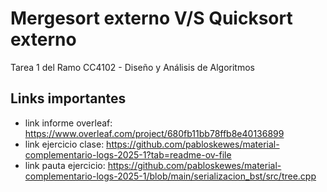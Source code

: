 # Mergesort externo V/S Quicksort externo
Tarea 1 del Ramo CC4102 - Diseño y Análisis de Algoritmos


## Links importantes
- link informe overleaf: https://www.overleaf.com/project/680fb11bb78ffb8e40136899
- link ejercicio clase: https://github.com/pabloskewes/material-complementario-logs-2025-1?tab=readme-ov-file
- link pauta ejercicio: https://github.com/pabloskewes/material-complementario-logs-2025-1/blob/main/serializacion_bst/src/tree.cpp


  
